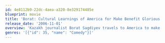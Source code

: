 ```yaml
---
id: 4e8112b9-22dc-4aea-a320-8e329174485e
blueprint: movie
title: 'Borat: Cultural Learnings of America for Make Benefit Glorious Nation of Kazakhstan'
release_date: '2006-11-01'
overview: 'Kazakh journalist Borat Sagdiyev travels to America to make a documentary. As he zigzags across the nation, Borat meets real people in real situations with hysterical consequences. His backwards behavior generates strong reactions around him exposing prejudices and hypocrisies in American culture.'
genres: '[{"id": 35, "name": "Comedy"}]'
---
```

